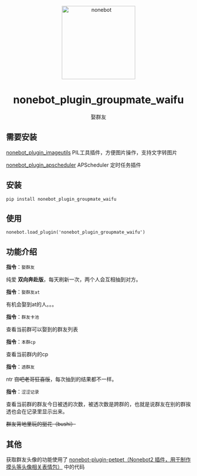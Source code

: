<p align="center">
  <a href="https://v2.nonebot.dev/"><img src="https://v2.nonebot.dev/logo.png" width="200" height="200" alt="nonebot"></a>
</p>
<div align="center">

# nonebot_plugin_groupmate_waifu

娶群友

</div>

## 需要安装
[nonebot_plugin_imageutils](https://github.com/noneplugin/nonebot-plugin-imageutils) PIL工具插件，方便图片操作，支持文字转图片

[nonebot_plugin_apscheduler](https://github.com/nonebot/plugin-apscheduler) APScheduler 定时任务插件
## 安装
    pip install nonebot_plugin_groupmate_waifu
## 使用
    nonebot.load_plugin('nonebot_plugin_groupmate_waifu')
## 功能介绍

__指令__：`娶群友`

纯爱 __双向奔赴版__，每天刷新一次，两个人会互相抽到对方。

__指令__：`娶群友at`

有机会娶到at的人。。。

__指令__：`群友卡池`

查看当前群可以娶到的群友列表

__指令__：`本群cp`

查看当前群内的cp

__指令__：`透群友`

ntr ~~宫吧老哥狂喜版~~，每次抽到的结果都不一样。

__指令__：`涩涩记录`

查看当前群的群友今日被透的次数，被透次数是跨群的，也就是说群友在别的群挨透也会在记录里显示出来。

~~群友背地里玩的挺花（bushi）~~
    
## 其他

获取群友头像的功能使用了 [nonebot-plugin-petpet（Nonebot2 插件，用于制作摸头等头像相关表情包）](https://github.com/noneplugin/nonebot-plugin-petpet) 中的代码
